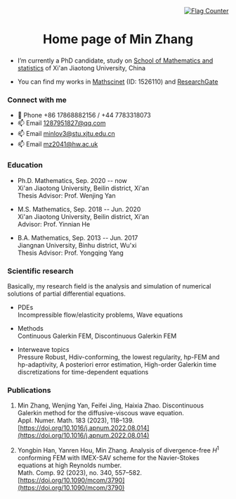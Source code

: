 
<p align="right"><a href="https://info.flagcounter.com/C3j0"><img src="https://s11.flagcounter.com/count2/C3j0/bg_FFFFFF/txt_000000/border_CCCCCC/columns_1/maxflags_5/viewers_0/labels_0/pageviews_0/flags_0/percent_0/" alt="Flag Counter" border="0"></a>


<h1 align="center">Home page of Min Zhang</h1>
<h3 align="center">   </h3>


- I’m currently a PhD candidate, study on [School of Mathematics and statistics](http://math.xjtu.edu.cn/) of Xi'an Jiaotong University, China 

- You can find my works in [Mathscinet](https://mathscinet.ams.org/mathscinet/MRAuthorID/1526110) (ID: 1526110)
                       and [ResearchGate](https://www.researchgate.net/profile/Min-Zhang-257)


<h3 align="left">Connect with me</h3>

- 💬 Phone +86 17868882156 / +44 7783318073 
- 📫 Email [1287951827@qq.com](1287951827@qq.com)
- 📫 Email [minlov3@stu.xjtu.edu.cn](minlov3@stu.xjtu.edu.cn)  
- 📫 Email [mz2041@hw.ac.uk](mz2041@hw.ac.uk)  


<h3 align="left"> Education </h3>

- Ph.D. Mathematics, Sep. 2020 -- now  
Xi'an Jiaotong University, Beilin district, Xi'an   
Thesis Advisor: Prof. Wenjing Yan  

- M.S. Mathematics, Sep. 2018 -- Jun. 2020  
Xi'an Jiaotong University, Beilin district, Xi'an  
Advisor: Prof. Yinnian He   

- B.A. Mathematics, Sep. 2013 -- Jun. 2017  
Jiangnan University, Binhu district, Wu'xi   
Thesis Advisor: Prof. Yongqing Yang  



<h3 align="left"> Scientific research </h3>

Basically, my research field is the analysis and simulation of numerical solutions of partial differential equations.

- PDEs  
Incompressible flow/elasticity problems, Wave equations
	
- Methods  
Continuous Galerkin FEM, Discontinuous Galerkin FEM 
	
- Interweave topics  
Pressure Robust, 
Hdiv-conforming, 
the lowest regularity, 
hp-FEM and hp-adaptivity, 
A posteriori error estimation,
High-order Galerkin time discretizations for time-dependent equations


<h3 align="left"> Publications </h3>

1. Min Zhang, Wenjing Yan, Feifei Jing, Haixia Zhao.
Discontinuous Galerkin method for the diffusive-viscous wave equation.  
Appl. Numer. Math. 183 (2023), 118–139.
[https://doi.org/10.1016/j.apnum.2022.08.014](https://doi.org/10.1016/j.apnum.2022.08.014)
 
3. Yongbin Han, Yanren Hou, Min Zhang. 
Analysis of divergence-free $H^1$ conforming FEM with IMEX-SAV scheme for the Navier-Stokes equations at high Reynolds number.   
Math. Comp. 92 (2023), no. 340, 557–582.
[https://doi.org/10.1090/mcom/3790](https://doi.org/10.1090/mcom/3790)


